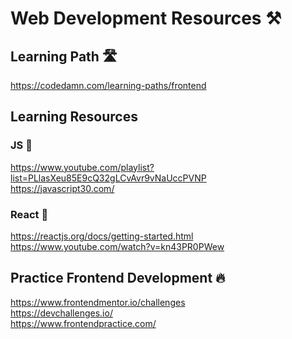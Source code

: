 # Web Development Resources ⚒️

## Learning Path 🛣️
https://codedamn.com/learning-paths/frontend

## Learning Resources
### JS 🌱
https://www.youtube.com/playlist?list=PLlasXeu85E9cQ32gLCvAvr9vNaUccPVNP 
<br>
https://javascript30.com/

### React 🚀
https://reactjs.org/docs/getting-started.html <br>
https://www.youtube.com/watch?v=kn43PR0PWew

## Practice Frontend Development 🔥
https://www.frontendmentor.io/challenges <br>
https://devchallenges.io/  <br>
https://www.frontendpractice.com/
